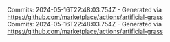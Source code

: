 Commits: 2024-05-16T22:48:03.754Z - Generated via https://github.com/marketplace/actions/artificial-grass
<br>
Commits: 2024-05-16T22:48:03.754Z - Generated via https://github.com/marketplace/actions/artificial-grass
<br>
